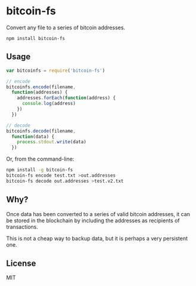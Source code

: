 # bitcoin-fs

Convert any file to a series of bitcoin addresses.

```
npm install bitcoin-fs
```

## Usage

``` js
var bitcoinfs = require('bitcoin-fs')

// encode
bitcoinfs.encode(filename,
  function(addresses) {
    addresses.forEach(function(address) {
      console.log(address)
    }) 
  })

// decode
bitcoinfs.decode(filename,
  function(data) {
    process.stdout.write(data)
  })

```

Or, from the command-line:

```bash
npm install -g bitcoin-fs
bitcoin-fs encode test.txt >out.addresses
bitcoin-fs decode out.addresses >test.v2.txt
```

## Why?

Once data has been converted to a series of valid bitcoin addresses, it can be stored in the blockchain by including the addresses as recipients of transactions.

This is not a cheap way to backup data, but it is perhaps a very persistent one.

## License

MIT
